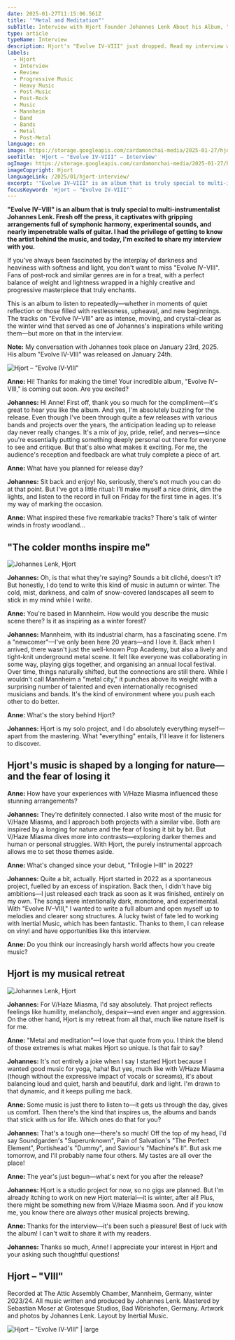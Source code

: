 ```yaml
---
date: 2025-01-27T11:15:06.561Z
title: '"Metal and Meditation"'
subTitle: Interview with Hjort Founder Johannes Lenk About his Album, "Evolve IV-VIII"
type: article
typeName: Interview
description: Hjort's "Evolve IV-VIII" just dropped. Read my interview with founder Johannes Lenk now!
labels:
  - Hjort
  - Interview
  - Review
  - Progressive Music
  - Heavy Music
  - Post-Music
  - Post-Rock
  - Music
  - Mannheim
  - Band
  - Bands
  - Metal
  - Post-Metal
language: en
image: https://storage.googleapis.com/cardamonchai-media/2025-01-27/hjort-interview-soundsvegan-com-1-jpg-imagine-f8f8f8_838383_1024_768/640.webp
seoTitle: 'Hjort – "Evolve IV-VIII" – Interview'
ogImage: https://storage.googleapis.com/cardamonchai-media/2025-01-27/hjort-interview-evolve-soundsvegan-com-og-jpg-imagine-080808_6f6f6e_1200_628/640.webp
imageCopyright: Hjort
languageLink: /2025/01/hjort-interview/
excerpt: '"Evolve IV–VIII" is an album that is truly special to multi-instrumentalist Johannes Lenk. Fresh off the press, it captivates with gripping arrangements full of symphonic harmony, experimental sounds, and nearly impenetrable walls of guitar. I had the privilege of getting to know the artist behind the music, and today, I am excited to share my interview with you.'
focusKeyword: 'Hjort – "Evolve IV-VIII"'
---
```


**"Evolve IV–VIII" is an album that is truly special to multi-instrumentalist Johannes Lenk. Fresh off the press, it captivates with gripping arrangements full of symphonic harmony, experimental sounds, and nearly impenetrable walls of guitar. I had the privilege of getting to know the artist behind the music, and today, I'm excited to share my interview with you.**

If you've always been fascinated by the interplay of darkness and heaviness with softness and light, you don't want to miss "Evolve IV–VIII". Fans of post-rock and similar genres are in for a treat, with a perfect balance of weight and lightness wrapped in a highly creative and progressive masterpiece that truly enchants.

This is an album to listen to repeatedly—whether in moments of quiet reflection or those filled with restlessness, upheaval, and new beginnings. The tracks on "Evolve IV–VIII" are as intense, moving, and crystal-clear as the winter wind that served as one of Johannes's inspirations while writing them—but more on that in the interview.

**Note:** My conversation with Johannes took place on January 23rd, 2025. His album "Evolve IV-VIII" was released on January 24th.

![Hjort – "Evolve IV-VIII"](https://storage.googleapis.com/cardamonchai-media/2025-01-27/hjort-interview-evolve-soundsvegan-com-jpg-imagine-383838_8b8c86_1200_1200/640.webp 'Hjort – "Evolve IV-VIII"')

**Anne:** Hi! Thanks for making the time! Your incredible album, "Evolve IV–VIII," is coming out soon. Are you excited?

**Johannes:** Hi Anne! First off, thank you so much for the compliment—it's great to hear you like the album. And yes, I'm absolutely buzzing for the release. Even though I've been through quite a few releases with various bands and projects over the years, the anticipation leading up to release day never really changes. It's a mix of joy, pride, relief, and nerves—since you're essentially putting something deeply personal out there for everyone to see and critique. But that's also what makes it exciting. For me, the audience's reception and feedback are what truly complete a piece of art.

**Anne:** What have you planned for release day?

**Johannes:** Sit back and enjoy! No, seriously, there's not much you can do at that point. But I've got a little ritual: I'll make myself a nice drink, dim the lights, and listen to the record in full on Friday for the first time in ages. It's my way of marking the occasion.

**Anne:** What inspired these five remarkable tracks? There's talk of winter winds in frosty woodland…

## "The colder months inspire me"

![Johannes Lenk, Hjort](https://storage.googleapis.com/cardamonchai-media/2025-01-27/hjort-interview-soundsvegan-com-3-jpg-imagine-080808_6a6a6a_1024_768/640.webp 'Johannes Lenk, Hjort')

**Johannes:** Oh, is that what they're saying? Sounds a bit cliché, doesn't it? But honestly, I do tend to write this kind of music in autumn or winter. The cold, mist, darkness, and calm of snow-covered landscapes all seem to stick in my mind while I write.

**Anne:** You're based in Mannheim. How would you describe the music scene there? Is it as inspiring as a winter forest?

**Johannes:** Mannheim, with its industrial charm, has a fascinating scene. I'm a "newcomer"—I've only been here 20 years—and I love it. Back when I arrived, there wasn't just the well-known Pop Academy, but also a lively and tight-knit underground metal scene. It felt like everyone was collaborating in some way, playing gigs together, and organising an annual local festival. Over time, things naturally shifted, but the connections are still there. While I wouldn't call Mannheim a "metal city," it punches above its weight with a surprising number of talented and even internationally recognised musicians and bands. It's the kind of environment where you push each other to do better.

**Anne:** What's the story behind Hjort?

**Johannes:** Hjort is my solo project, and I do absolutely everything myself—apart from the mastering. What "everything" entails, I'll leave it for listeners to discover.

## Hjort's music is shaped by a longing for nature—and the fear of losing it

**Anne:** How have your experiences with V/Haze Miasma influenced these stunning arrangements?

**Johannes:** They're definitely connected. I also write most of the music for V/Haze Miasma, and I approach both projects with a similar vibe. Both are inspired by a longing for nature and the fear of losing it bit by bit. But V/Haze Miasma dives more into contrasts—exploring darker themes and human or personal struggles. With Hjort, the purely instrumental approach allows me to set those themes aside.

**Anne:** What's changed since your debut, "Trilogie I–III" in 2022?

**Johannes:** Quite a bit, actually. Hjort started in 2022 as a spontaneous project, fuelled by an excess of inspiration. Back then, I didn't have big ambitions—I just released each track as soon as it was finished, entirely on my own. The songs were intentionally dark, monotone, and experimental. With "Evolve IV–VIII," I wanted to write a full album and open myself up to melodies and clearer song structures. A lucky twist of fate led to working with Inertial Music, which has been fantastic. Thanks to them, I can release on vinyl and have opportunities like this interview.

**Anne:** Do you think our increasingly harsh world affects how you create music?

## Hjort is my musical retreat

![Johannes Lenk, Hjort](https://storage.googleapis.com/cardamonchai-media/2025-01-27/hjort-interview-soundsvegan-com-2-jpg-imagine-989898_7e7d7a_1024_768/640.webp 'Johannes Lenk, Hjort')

**Johannes:** For V/Haze Miasma, I'd say absolutely. That project reflects feelings like humility, melancholy, despair—and even anger and aggression. On the other hand, Hjort is my retreat from all that, much like nature itself is for me.

**Anne:** "Metal and meditation"—I love that quote from you. I think the blend of those extremes is what makes Hjort so unique. Is that fair to say?

**Johannes:** It's not entirely a joke when I say I started Hjort because I wanted good music for yoga, haha! But yes, much like with V/Haze Miasma (though without the expressive impact of vocals or screams), it's about balancing loud and quiet, harsh and beautiful, dark and light. I'm drawn to that dynamic, and it keeps pulling me back.

**Anne:** Some music is just there to listen to—it gets us through the day, gives us comfort. Then there's the kind that inspires us, the albums and bands that stick with us for life. Which ones do that for you?

**Johannes:** That's a tough one—there's so much! Off the top of my head, I'd say Soundgarden's "Superunknown", Pain of Salvation's "The Perfect Element", Portishead's "Dummy", and Saviour's "Machine's II". But ask me tomorrow, and I'll probably name four others. My tastes are all over the place!

**Anne:** The year's just begun—what's next for you after the release?

**Johannes:** Hjort is a studio project for now, so no gigs are planned. But I'm already itching to work on new Hjort material—it is winter, after all! Plus, there might be something new from V/Haze Miasma soon. And if you know me, you know there are always other musical projects brewing.

**Anne:** Thanks for the interview—it's been such a pleasure! Best of luck with the album! I can't wait to share it with my readers.

**Johannes:** Thanks so much, Anne! I appreciate your interest in Hjort and your asking such thoughtful questions!

## Hjort – "VIII"

<YouTube id="v5uI4IGOkfI" />

Recorded at The Attic Assembly Chamber, Mannheim, Germany, winter 2023/24. All music written and produced by Johannes Lenk. Mastered by Sebastian Moser at Grotesque Studios, Bad Wörishofen, Germany. Artwork and photos by Johannes Lenk. Layout by Inertial Music.

![Hjort – "Evolve IV-VIII" | large](https://storage.googleapis.com/cardamonchai-media/2025-01-27/hjort-interview-soundsvegan-com-4-png-imagine-c8c8c8_9d9e97_1024_768/640.webp 'Hjort – "Evolve IV-VIII"')
